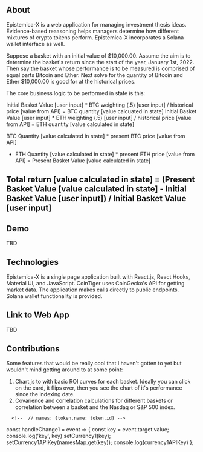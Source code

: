 ## About
Epistemica-X is a web application for managing investment thesis ideas. Evidence-based reaasoning helps managers determine how different mixtures of crypto tokens perform. Epistemica-X incorporates a Solana wallet interface as well.

Suppose a basket with an initial value of \$10,000.00. Assume the aim is to determine the basket's return since the start of the year, January 1st, 2022. Then say the basket whose performance is to be measured is comprised of equal parts Bitcoin and Ether. Next solve for the quantity of Bitcoin and Ether $10,000.00 is good for at the historical prices. 

The core business logic to be performed in state is this: 

Initial Basket Value [user input] * BTC weighting (.5) [user input] / historical price [value from API] = BTC quantity [value calcuated in state]
Initial Basket Value [user input] * ETH weighting (.5) [user input] / historical price [value from API] = ETH quantity [value calculated in state]

BTC Quantity [value calculated in state] * present BTC price [value from API]
+ ETH Quantity [value calculated in state] * present ETH price [value from API]
= Present Basket Value [value calculated in state]

Total return [value calculated in state] = (Present Basket Value [value calculated in state] - Initial Basket Value [user input]) / Initial Basket Value [user input]
-------


## Demo
TBD

## Technologies
Epistemica-X is a single page application built with React.js, React Hooks, Material UI, and JavaScript. CoinTiger uses CoinGecko's API for getting market data. The application makes calls directly to public endpoints. Solana wallet functionality is provided. 

## Link to Web App
TBD

## Contributions
Some features that would be really cool that I haven't gotten to yet but wouldn't mind getting around to at some point:

1. Chart.js to with basic ROI curves for each basket. Ideally you can click on the card, it flips over, then you see the chart of it's performance since the indexing date.
2. Covarience and correlation calculations for different baskets or correlation between a basket and the Nasdaq or S&P 500 index.

<!-- 
  Memoize(all) {
        all.forEach((token) => {
          this.setState[names[token.name]= token.id]
          this.setState({ pageUp: true })}
      } -->

      <!--  // names: {token.name: token.id} -->


<!--  -->
<!--  -->

  const handleChange1 = event => {
    const key = event.target.value;
    console.log('key', key)
    setCurrency1(key);
    setCurrency1APIKey(namesMap.get(key));
    console.log(currency1APIKey)
  };
